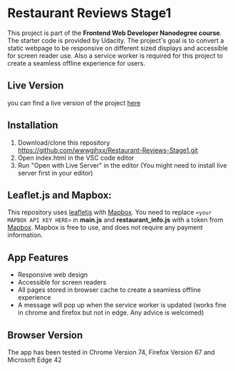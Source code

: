 # Restaurant Reviews Stage1

This project is part of the **Frontend Web Developer Nanodegree course**. The starter code is provided by Udacity. The project's goal is to convert a static webpage to be responsive on different sized displays and accessible for screen reader use. Also a service worker is required for this project to create a seamless offline experience for users.
## Live Version

you can find a live version of the project [here](https://ecommsupports.com/demo/RestaurantReviews/)

## Installation

1. Download/clone this repository https://github.com/wwwgjhxx/Restaurant-Reviews-Stage1.git
2. Open index.html in the VSC code editor
3. Run "Open with Live Server" in the editor (You might need to install live server first in your editor)   

## Leaflet.js and Mapbox:

This repository uses [leafletjs](https://leafletjs.com/) with [Mapbox](https://www.mapbox.com/). You need to replace `<your MAPBOX API KEY HERE>` in **main.js** and **restaurant_info.js** with a token from [Mapbox](https://www.mapbox.com/). Mapbox is free to use, and does not require any payment information.

## App Features

  * Responsive web design
  * Accessible for screen readers
  * All pages stored in browser cache to create a seamless offline experience
  * A message will pop up when the service worker is updated (works fine in chrome and firefox but not in edge. Any advice is welcomed)

## Browser Version

The app has been tested in Chrome Version 74, Firefox Version 67 and Microsoft Edge 42


